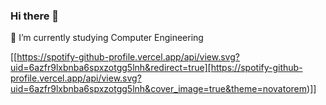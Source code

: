 ### Hi there 👋
🌱 I’m currently studying Computer Engineering

[[https://spotify-github-profile.vercel.app/api/view.svg?uid=6azfr9lxbnba6spxzotgg5lnh&redirect=true][https://spotify-github-profile.vercel.app/api/view.svg?uid=6azfr9lxbnba6spxzotgg5lnh&cover_image=true&theme=novatorem)]]

<!--
**kandyjung/kandyjung** is a ✨ _special_ ✨ repository because its `README.md` (this file) appears on your GitHub profile.

Here are some ideas to get you started:

- 🔭 I’m currently working on ...
- 🌱 I’m currently learning ...
- 👯 I’m looking to collaborate on ...
- 🤔 I’m looking for help with ...
- 💬 Ask me about ...
- 📫 How to reach me: ...
- 😄 Pronouns: ...
- ⚡ Fun fact: ...
-->
